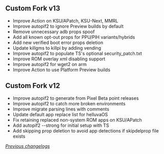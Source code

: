 ## Custom Fork v13

- Improve Action on KSU/APatch, KSU-Next, MMRL
- Improve autopif2 to ignore Preview builds by default
- Remove unnecessary adb props spoof
- Add all known opt-out props for PPU/PIH variants/hybrids
- Add new verified boot error props deletion
- Update killgms to killpi by adding vending
- Improve autopif2 to populate TS's optional security_patch.txt
- Improve ROM overlay xml disabling support
- Improve autopif2 for wget2 on arm
- Improve Action to use Platform Preview builds

## Custom Fork v12
- Improve autopif2 to generate from Pixel Beta point releases
- Improve autopif2 to catch more broken environments
- Improve migrate parsing lines with comments
- Update default app replace list for helluvaOS
- Fix retaining replaced non-system ROM apps on KSU/APatch
- Add autopif2 --strong for initial setup with TS
- Add skipping prop deletion to avoid app detections if skipdelprop file exists

_[Previous changelogs](https://github.com/osm0sis/PlayIntegrityFork/releases)_
